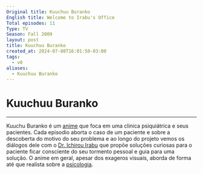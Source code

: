 ```yaml
---
Original title: Kuuchuu Buranko
English title: Welcome to Irabu's Office
Total episodes: 11
Type: TV
Season: Fall 2009
layout: post
title: Kuuchuu Buranko
created_at: 2024-07-08T16:01:50-03:00
tags:
  - v0
aliases:
  - Kuuchuu Buranko
---
```

# Kuuchuu Buranko
---

Kuuchu Buranko é um [anime](_draft/2024/07/2024-07-08-Anime.md) que foca em uma clinica psiquiátrica e seus pacientes. Cada episodio aborta o caso de um paciente e sobre a descoberta do motivo do seu problema e ao longo do projeto vemos os diálogos dele com o [Dr. Ichirou Irabu](Ichirou%20Irabu) que propõe soluções curiosas para o paciente ficar consciente do seu tormento pessoal e guia para uma solução. O anime em geral, apesar dos exageros visuais, aborda de forma até que realista sobre a [psicologia](_draft/2024/07/2024-07-08-Psicologia.md).